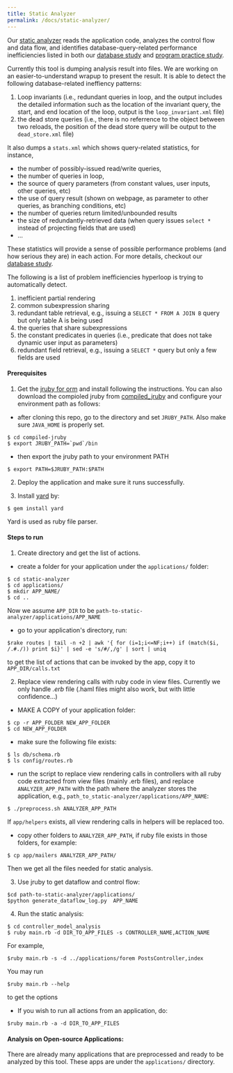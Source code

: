 ```yaml
---
title: Static Analyzer
permalink: /docs/static-analyzer/
---
```


Our [static analyzer](https://github.com/hyperloop-rails/static-analyzer)
reads the application code,
analyzes the control flow and data flow, and identifies database-query-related
performance inefficiencies listed in both our [database study](../../study_db.pdf)
and [program practice study](../../220-HowNotStructure.pdf).

Currently this tool is dumping analysis result into files. We are working
on an easier-to-understand wrapup to present the result.
It is able to detect the following database-related ineffiency patterns:

1. Loop invariants (i.e., redundant queries in loop, and the output includes the detailed information such as the location of the invariant query, the start, and end location of the loop, output is the `loop_invariant.xml` file)
2. the dead store queries (i.e., there is no referrence to the object between two reloads, the position of the dead store query will be output to the `dead_store.xml` file)

It also dumps a `stats.xml` which shows query-related statistics, for instance, 
+ the number of possibly-issued read/write queries, 
+ the number of queries in loop, 
+ the source of query parameters (from constant values, user inputs, other queries, etc)
+ the use of query result (shown on webpage, as parameter to other queries, as branching conditions, etc)
+ the number of queries return limited/unbounded results
+ the size of redundantly-retrieved data (when query issues `select *` instead of projecting fields that are used)
+ ...

These statistics will provide a sense of possible performance problems (and how serious they are) in each action. For more details, checkout our [database study](../../study_db.pdf).

The following is a list of problem inefficiencies hyperloop is trying to automatically detect.

1. inefficient partial rendering
2. common subexpression sharing
3. redundant table retrieval, e.g., issuing a `SELECT * FROM A JOIN B` query but only table A is being used
4. the queries that share subexpressions
5. the constant predicates in queries (i.e., predicate that does not take dynamic user input as parameters)
6. redundant field retrieval, e.g., issuing a `SELECT *` query but only a few fields are used

#### Prerequisites

1. Get the [jruby for orm](https://github.com/congy/jruby_for_orm) and install following the instructions. You can also download the compioled jruby from [compiled_jruby](https://github.com/hyperloop-rails/compiled-jruby) and configure your environment path as follows:

* after cloning this repo, go to the directory and set `JRUBY_PATH`. Also make sure `JAVA_HOME` is properly set.
```
$ cd compiled-jruby
$ export JRUBY_PATH=`pwd`/bin
```

* then export the jruby path to your environment PATH
```
$ export PATH=$JRUBY_PATH:$PATH
```

2. Deploy the application and make sure it runs successfully.

3. Install [yard](https://github.com/lsegal/yard.git) by:
```
$ gem install yard
```
Yard is used as ruby file parser.


#### Steps to run

1. Create directory and get the list of actions.

* create a folder for your application under the `applications/` folder:
```
$ cd static-analyzer
$ cd applications/
$ mkdir APP_NAME/
$ cd ..
```
Now we assume `APP_DIR` to be `path-to-static-analyzer/applications/APP_NAME`

* go to your application's directory, run:
```
$rake routes | tail -n +2 | awk '{ for (i=1;i<=NF;i++) if (match($i, /.#./)) print $i}' | sed -e 's/#/,/g' | sort | uniq
```
to get the list of actions that can be invoked by the app, copy it to `APP_DIR/calls.txt`


2. Replace view rendering calls with ruby code in view files.
Currently we only handle *.erb* file (.haml files might also work, but with little confidence...)

* MAKE A COPY of your application folder:
```
$ cp -r APP_FOLDER NEW_APP_FOLDER
$ cd NEW_APP_FOLDER
```

* make sure the following file exists:
```
$ ls db/schema.rb
$ ls config/routes.rb
```

* run the script to replace view rendering calls in controllers with all ruby code extracted from view files (mainly .erb files), and replace `ANALYZER_APP_PATH` with the path where the analyzer stores the application, e.g., `path_to_static-analyzer/applications/APP_NAME`:
```
$ ./preprocess.sh ANALYZER_APP_PATH
```

If `app/helpers` exists, all view rendering calls in helpers will be replaced too.

* copy other folders to `ANALYZER_APP_PATH`, if ruby file exists in those folders, for example:
```
$ cp app/mailers ANALYZER_APP_PATH/
```

Then we get all the files needed for static analysis.


3. Use jruby to get dataflow and control flow: 
```
$cd path-to-static-analyzer/applications/
$python generate_dataflow_log.py  APP_NAME
```

4. Run the static analysis:
```
$ cd controller_model_analysis
$ ruby main.rb -d DIR_TO_APP_FILES -s CONTROLLER_NAME,ACTION_NAME
```

For example,
```
$ruby main.rb -s -d ../applications/forem PostsController,index
```

You may run
```
$ruby main.rb --help
```
to get the options


* If you wish to run all actions from an application, do:
```
$ruby main.rb -a -d DIR_TO_APP_FILES
```

#### Analysis on Open-source Applications:

There are already many applications that are preprocessed and ready to be analyzed by this tool. 
These apps are under the `applications/` directory.



